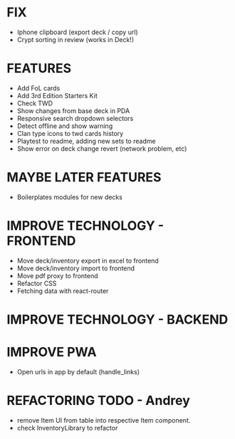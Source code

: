 # FIX
- Iphone clipboard (export deck / copy url)
- Crypt sorting in review (works in Deck!)

# FEATURES
- Add FoL cards
- Add 3rd Edition Starters Kit
- Check TWD
- Show changes from base deck in PDA
- Responsive search dropdown selectors
- Detect offline and show warning
- Clan type icons to twd cards history
- Playtest to readme, adding new sets to readme
- Show error on deck change revert (network problem, etc)

# MAYBE LATER FEATURES
- Boilerplates modules for new decks

# IMPROVE TECHNOLOGY - FRONTEND
- Move deck/inventory export in excel to frontend
- Move deck/inventory import to frontend
- Move pdf proxy to frontend
- Refactor CSS
- Fetching data with react-router

# IMPROVE TECHNOLOGY - BACKEND

# IMPROVE PWA
- Open urls in app by default (handle_links)

# REFACTORING TODO - Andrey
- remove Item UI from table into respective Item component.
- check InventoryLibrary to refactor
